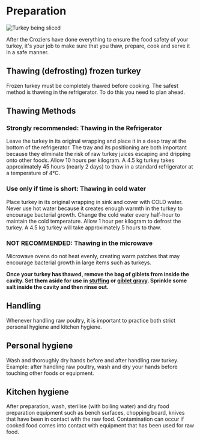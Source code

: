 # Preparation

![Turkey being sliced](/img/preparation.jpg)

After the Croziers have done everything to ensure the food safety of
your turkey, it's your job to make sure that you thaw, prepare, cook and
serve it in a safe manner.

## Thawing (defrosting) frozen turkey

Frozen turkey must be completely thawed before cooking. The safest
method is thawing in the refrigerator. To do this you need to plan
ahead.

## Thawing Methods

### Strongly recommended: Thawing in the Refrigerator

Leave the turkey in its original wrapping and place it in a deep tray at
the bottom of the refrigerator. The tray and its positioning are both
important because they eliminate the risk of raw turkey juices escaping
and dripping onto other foods. Allow 10 hours per kilogram. A 4.5 kg
turkey takes approximately 45 hours (nearly 2 days) to thaw in a
standard refrigerator at a temperature of 4°C.

### Use only if time is short: Thawing in cold water

Place turkey in its original wrapping in sink and cover with COLD water.
Never use hot water because it creates enough warmth in the turkey to
encourage bacterial growth. Change the cold water every half-hour to
maintain the cold temperature. Allow 1 hour per kilogram to defrost the
turkey. A 4.5 kg turkey will take approximately 5 hours to thaw.

### NOT RECOMMENDED: Thawing in the microwave

Microwave ovens do not heat evenly, creating warm patches that may
encourage bacterial growth in large items such as turkeys.

**Once your turkey has thawed, remove the bag of giblets from inside the
cavity. Set them aside for use in [stuffing](#cooking--recipes) or
[giblet gravy](#cooking--recipes). Sprinkle some salt inside the cavity
and then rinse out.**

## Handling

Whenever handling raw poultry, it is important to practice both strict
personal hygiene and kitchen hygiene.

## Personal hygiene

Wash and thoroughly dry hands before and after handling raw turkey.
Example: after handling raw poultry, wash and dry your hands before
touching other foods or equipment.

## Kitchen hygiene

After preparation, wash, sterilise (with boiling water) and dry food
preparation equipment such as bench surfaces, chopping board, knives
that have been in contact with the raw food. Contamination can occur if
cooked food comes into contact with equipment that has been used for raw
food.

